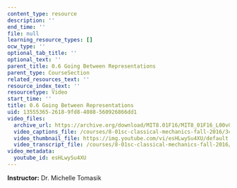 ```yaml
---
content_type: resource
description: ''
end_time: ''
file: null
learning_resource_types: []
ocw_type: ''
optional_tab_title: ''
optional_text: ''
parent_title: 0.6 Going Between Representations
parent_type: CourseSection
related_resources_text: ''
resource_index_text: ''
resourcetype: Video
start_time: ''
title: 0.6 Going Between Representations
uid: 13555365-2618-9fd8-4088-560926866dd1
video_files:
  archive_url: https://archive.org/download/MIT8.01F16/MIT8_01F16_L00v06_360p.mp4
  video_captions_file: /courses/8-01sc-classical-mechanics-fall-2016/3cdd0b7f27365bb2a2ec69693d1f84c4_esHLwySu4XU.vtt
  video_thumbnail_file: https://img.youtube.com/vi/esHLwySu4XU/default.jpg
  video_transcript_file: /courses/8-01sc-classical-mechanics-fall-2016/194b76ab72c9a66bbe4f51b29e84ee8a_esHLwySu4XU.pdf
video_metadata:
  youtube_id: esHLwySu4XU
---
```


**Instructor:** Dr. Michelle Tomasik
